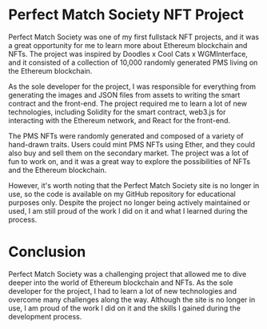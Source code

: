 # Perfect Match Society NFT Project

Perfect Match Society was one of my first fullstack NFT projects, and it was a great opportunity for me to learn more about Ethereum blockchain and NFTs. The project was inspired by Doodles x Cool Cats x WGMInterface, and it consisted of a collection of 10,000 randomly generated PMS living on the Ethereum blockchain.

As the sole developer for the project, I was responsible for everything from generating the images and JSON files from assets to writing the smart contract and the front-end. The project required me to learn a lot of new technologies, including Solidity for the smart contract, web3.js for interacting with the Ethereum network, and React for the front-end.

The PMS NFTs were randomly generated and composed of a variety of hand-drawn traits. Users could mint PMS NFTs using Ether, and they could also buy and sell them on the secondary market. The project was a lot of fun to work on, and it was a great way to explore the possibilities of NFTs and the Ethereum blockchain.

However, it's worth noting that the Perfect Match Society site is no longer in use, so the code is available on my GitHub repository for educational purposes only. Despite the project no longer being actively maintained or used, I am still proud of the work I did on it and what I learned during the process.

# Conclusion

Perfect Match Society was a challenging project that allowed me to dive deeper into the world of Ethereum blockchain and NFTs. As the sole developer for the project, I had to learn a lot of new technologies and overcome many challenges along the way. Although the site is no longer in use, I am proud of the work I did on it and the skills I gained during the development process.

